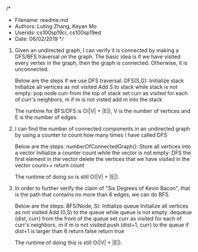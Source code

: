/* 
 * Filename: readme.md
 * Authors: Luting Zhang, Keyan Mo
 * Userids: cs100sp19ci, cs100sp19ed
 * Date: 06/02/2019
 */

1. Given an undirected graph, I can verify it is connected by making a DFS/BFS
   traversal on the graph. The basic idea is if we have visited every vertex in
   the graph, then the graph is connected. Otherwise, it is unconnected.

   Below are the steps if we use DFS traversal:
   DFS(S,G):
     Initialize stack
     Initialize all vertices as not visited
     Add S to stack
     while stack is not empty:
	pop node curr from the top of stack
  	set curr as visited
 	for each of curr's neighbors, m
	   if m is not visted
 		add m into the stack

   The runtime for BFS/DFS is O(|V| + |E|), V is the number of vertices and E
   is the number of edges. 

2. I can find the number of connected components in an undirected graph by 
   using a counter to count how many times I have called DFS

   Below are the steps:
   numberOfConnectedGraph():
     Store all vertices into a vector
     Initialize a counter count
     while the vector is not empty:
       DFS the first element in the vector
       delete the vertices that we have visited in the vector
       count++
     return count
  
   The runtime of doing so is still O(|V| + |E|).

3. In order to further verify the claim of "Six Degrees of Kevin Bacon", 
that is the path that contains no more than 6 edges, we can do BFS.
   
   Below are the steps:
   BFS(Node, S):
     Initialize queue
     Initialize all vertices as not visited
     Add (0,S) to the queue
     while queue is not empty:
       dequeue (dist, curr) from the front of the queue
       set curr as visited
       for each of curr's neighbors, m
         if m is not visited
   	    push (dist+1, curr) to the queue
            if dist+1 is larger than 6
              return false
     return true

   The runtime of doing this is still O(|V| + |E|).
     
